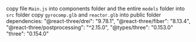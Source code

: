copy file `Main.js` into components folder and the entire `models` folder into `src` folder
copy `gyrocomp.glb` and `reactor.glb` into public folder
dependencies:
    "@react-three/drei": "9.78.1",
    "@react-three/fiber": "8.13.4",
    "@react-three/postprocessing": "^2.15.0",
    "@types/three": "0.153.0"
    "three": "0.154.0"
